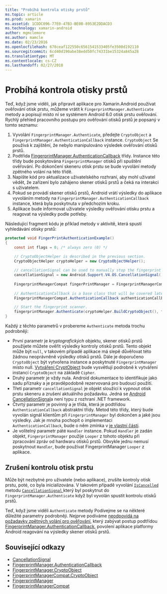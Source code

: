 ```yaml
---
title: "Probíhá kontrola otisky prstů"
ms.topic: article
ms.prod: xamarin
ms.assetid: 1CDDC096-77E0-47B3-BE0B-8953E2DDACD3
ms.technology: xamarin-android
author: mgmclemore
ms.author: mamcle
ms.date: 02/23/2016
ms.openlocfilehash: 678ceaf122550c6561541533405fe3500d192110
ms.sourcegitcommit: 6cd40d190abe38edd50fc74331be15324a845a28
ms.translationtype: MT
ms.contentlocale: cs-CZ
ms.lasthandoff: 02/27/2018
---
```

# <a name="scanning-for-fingerprints"></a>Probíhá kontrola otisky prstů

Teď, když jsme viděli, jak připravit aplikace pro Xamarin.Android používat ověřování otisk prstu, můžeme vrátit k `FingerprintManager.Authenticate` metody a popisují místo ní se systémem Android 6.0 otisk prstu ověřování. Rychlý přehled pracovního postupu pro ověřování otisků prstů je popsaný v tomto seznamu:

1. Vyvolání `FingerprintManager.Authenticate`, předejte `CryptoObject` a `FingerprintManager.AuthenticationCallback` instance. `CryptoObject` Se používá k zajištění, že nebylo manipulováno výsledek ověřování otisků prstů. 
2. Podtřída [FingerprintManager.AuthenticationCallback](http://developer.android.com/reference/android/hardware/fingerprint/FingerprintManager.AuthenticationCallback.html) třídy. Instance této třídy bude poskytována `FingerprintManager` otisků při spuštění ověřování. Po dokončení skeneru otisk prstu se bude vyvolání metody zpětného volání na této třídě.
3. Napište kód pro aktualizace uživatelského rozhraní, aby mohl uživatel vědět, že zařízení bylo zahájeno skener otisků prstů a čeká na interakci s uživatelem. 
4. Pokud se provádí skener otisků prstů, Android vrátí výsledky do aplikace vyvoláním metody na `FingerprintManager.AuthenticationCallback` instance, která byla poskytnuta v předchozím kroku.
5. Aplikace bude informovat uživatele výsledky ověřování otisku prstu a reagovat na výsledky podle potřeby. 

Následující fragment kódu je příklad metody v aktivitě, která spustí vyhledávání otisky prstů:

```csharp
protected void FingerPrintAuthenticationExample()
{
    const int flags = 0; /* always zero (0) */

    // CryptoObjectHelper is described in the previous section.
    CryptoObjectHelper cryptoHelper = new CryptoObjectHelper();    
    
    // cancellationSignal can be used to manually stop the fingerprint scanner. 
    cancellationSignal = new Android.Support.V4.OS.CancellationSignal();
    
    FingerprintManagerCompat fingerPrintManager = FingerprintManagerCompat.From(this);
    
    // AuthenticationCallback is a base class that will be covered later on in this guide.
    FingerprintManagerCompat.AuthenticationCallback authenticationCallback = new MyAuthCallbackSample(this);

    // Start the fingerprint scanner.
    fingerprintManager.Authenticate(cryptoHelper.BuildCryptoObject(), flags, cancellationSignal, authenticationCallback, null);
}
```

Každý z těchto parametrů v probereme `Authenticate` metoda trochu podrobněji:

* První parametr je _kryptografických_ objektu, skener otisků prstů použijete můžete ověřit výsledky kontroly otisků prstů. Tento objekt může být `null`, v takovém případě aplikace má slepě důvěřovat této žádnou neoprávněně výsledky otisků prstů. Dále je doporučeno `CryptoObject` být vytvořena instance a poskytnuté `FingerprintManager` místo null. [Vytváření CryptObject](~/android/platform/fingerprint-authentication/creating-a-cryptoobject.md) bude vysvětlují podrobně k vytváření instancí `CryptoObject` na základě `Cipher`.
* Druhý parametr je vždy nula. Android dokumentace to identifikuje jako sadu příznaky a je pravděpodobně rezervovaná pro budoucí použití. 
* Třetí parametr `cancellationSignal` je objekt sloužící k vypnout otisk prstu skeneru a zrušení aktuálního požadavku. Jedná se [Android CancellationSignal](http://developer.android.com/reference/android/os/CancellationSignal.html)a není typu z rozhraní .NET framework.
* Čtvrtý parametr je povinný a je třída, která je podtřídou `AuthenticationCallback` abstraktní třídy. Metod této třídy, který bude vyvolán signál klientům při `FingerprintManager` byl dokončen a jaké jsou výsledky. Jak je mnoha pochopit o implementaci `AuthenticationCallback`, bude o něm zmínka v [je vlastní části](~/android/platform/fingerprint-authentication/fingerprint-authentication-callbacks.md).
* Je volitelný parametr páté `Handler` instance. Pokud `Handler` je zadán objekt, `FingerprintManager` použije `Looper` z tohoto objektu při zpracování zpráv od hardwaru otisků prstů. Obvykle jednu nemusí poskytnout `Handler`, bude používat FingerprintManager `Looper` z aplikace.

## <a name="cancelling-a-fingerprint-scan"></a>Zrušení kontrolu otisk prstu

Může být nezbytné pro uživatele (nebo aplikace), zrušíte kontroly otisk prstu, poté, co byla inicializována. V takovém případě vyvolání [ `IsCancelled` ](http://developer.android.com/reference/android/os/CancellationSignal.html#isCanceled()) metodu [ `CancellationSignal` ](http://developer.android.com/reference/android/os/CancellationSignal.html) který byl poskytnut do `FingerprintManager.Authenticate` když byl vyvolán spustit kontrolu otisků prstů.

Teď, když jsme viděli `Authenticate` metody Podívejme se na některé důležité parametry podrobněji. Nejprve podíváme [neodpovídá na požadavky zpětných volání pro ověřování](~/android/platform/fingerprint-authentication/fingerprint-authentication-callbacks.md), který zabývat postup podtřídou [FingerprintManager.AuthenticationCallback](http://developer.android.com/reference/android/hardware/fingerprint/FingerprintManager.AuthenticationCallback.html), povolení aplikace platformy Android reagování na výsledky skener otisků prstů.




## <a name="related-links"></a>Související odkazy

- [CancellationSignal](http://developer.android.com/reference/android/os/CancellationSignal.html)
- [FingerprintManager.AuthenticationCallback](http://developer.android.com/reference/android/hardware/fingerprint/FingerprintManager.AuthenticationCallback.html)
- [FingerprintManager.CryptoObject](http://developer.android.com/reference/android/hardware/fingerprint/FingerprintManager.CryptoObject.html)
- [FingerprintManagerCompat.CryptoObject](http://developer.android.com/reference/android/support/v4/hardware/fingerprint/FingerprintManagerCompat.CryptoObject.html)
- [FingerprintManager](http://developer.android.com/reference/android/hardware/fingerprint/FingerprintManager.html)
- [FingerprintManagerCompat](http://developer.android.com/reference/android/support/v4/hardware/fingerprint/FingerprintManagerCompat.html)
